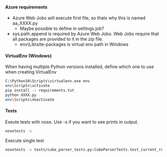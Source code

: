 #### Azure requirements

* Azure Web Jobs will execute first file, so thats why this is named aa_XXXX.py
  * Maybe possible to define in settings.job?
* sys.path.append is required by Azure Web Jobs. Web Jobs require that all packages are provided to it in the zip file.
  * env\Lib\site-packages is virtual env path in Windows

#### VirtualEnv (Windows)

When having multiple Python versions installed, define which one to use when creating VirtualEnv

```sh
C:\Python34\Scripts\virtualenv.exe env
env\Scripts\activate
pip install -r requirements.txt
python XXXX.py
env\Scripts\deactivate
```

#### Tests

Exeute tests with nose. Use -s if you want to see prints in output.

```sh
nosetests -s
```

Execute single test

```sh
nosetests -s tests/cube_parser_tests.py:CubeParserTests.test_current_real_data
```
